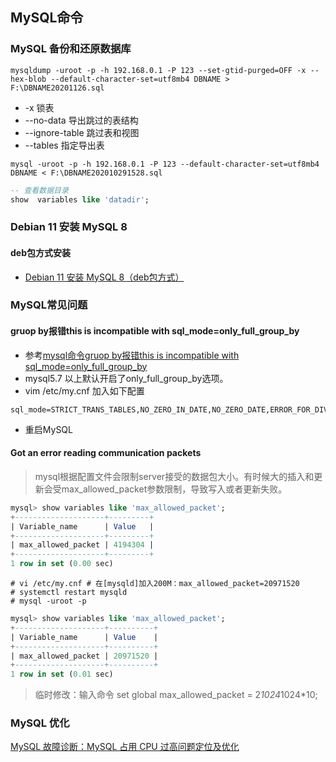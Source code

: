 ## MySQL命令
### MySQL 备份和还原数据库
```
mysqldump -uroot -p -h 192.168.0.1 -P 123 --set-gtid-purged=OFF -x --hex-blob --default-character-set=utf8mb4 DBNAME > F:\DBNAME20201126.sql
```
* -x 锁表
* --no-data 导出跳过的表结构 
* --ignore-table 跳过表和视图
* --tables 指定导出表

```
mysql -uroot -p -h 192.168.0.1 -P 123 --default-character-set=utf8mb4  DBNAME < F:\DBNAME202010291528.sql
```

``` sql
-- 查看数据目录
show  variables like 'datadir';
```
### Debian 11 安装 MySQL 8
#### deb包方式安装
* [Debian 11 安装 MySQL 8（deb包方式）](debian11mysql8.md)

### MySQL常见问题
#### gruop by报错this is incompatible with sql_mode=only_full_group_by 
* 参考[mysql命令gruop by报错this is incompatible with sql_mode=only_full_group_by](https://www.cnblogs.com/liyhbk/p/15649093.html)
* mysql5.7 以上默认开启了only_full_group_by选项。
* vim /etc/my.cnf 加入如下配置
``` shell
sql_mode=STRICT_TRANS_TABLES,NO_ZERO_IN_DATE,NO_ZERO_DATE,ERROR_FOR_DIVISION_BY_ZERO,NO_ENGINE_SUBSTITUTION
```
* 重启MySQL

#### Got an error reading communication packets

> mysql根据配置文件会限制server接受的数据包大小。有时候大的插入和更新会受max_allowed_packet参数限制，导致写入或者更新失败。

``` sql
mysql> show variables like 'max_allowed_packet';
+--------------------+---------+
| Variable_name      | Value   |
+--------------------+---------+
| max_allowed_packet | 4194304 |
+--------------------+---------+
1 row in set (0.00 sec)
```

``` shell
# vi /etc/my.cnf # 在[mysqld]加入200M：max_allowed_packet=20971520
# systemctl restart mysqld
# mysql -uroot -p
```

``` sql
mysql> show variables like 'max_allowed_packet';
+--------------------+----------+
| Variable_name      | Value    |
+--------------------+----------+
| max_allowed_packet | 20971520 |
+--------------------+----------+
1 row in set (0.01 sec)
```

> 临时修改：输入命令 set global max_allowed_packet = 2*1024*1024*10; 

### MySQL 优化
[MySQL 故障诊断：MySQL 占用 CPU 过高问题定位及优化](https://www.51cto.com/article/703691.html)